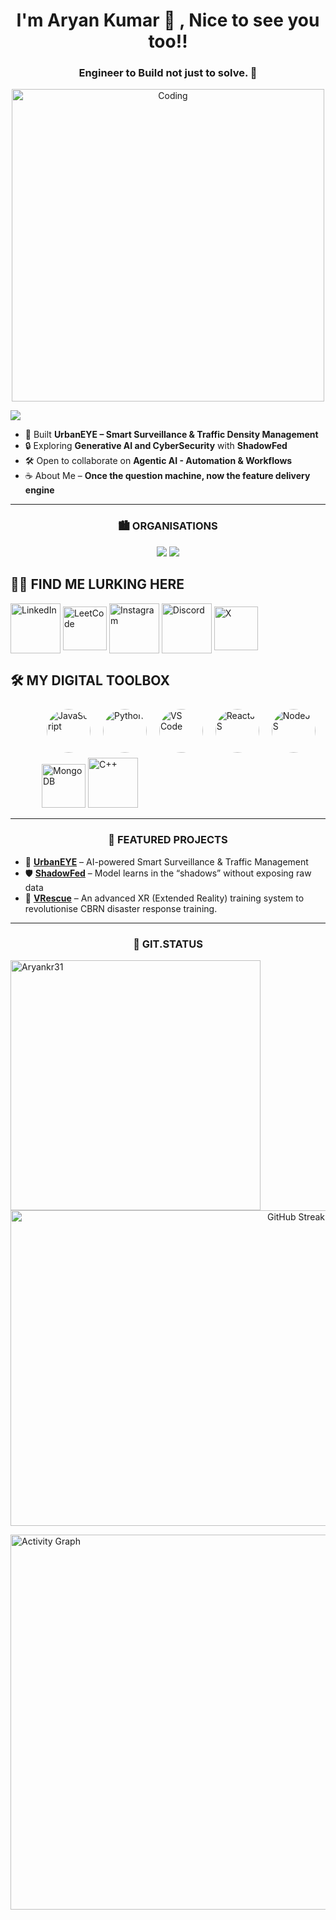 <h1 align="center">I'm Aryan Kumar 👋 , Nice to see you too!!</h1>
<h3 align="center">Engineer to Build not just to solve. 🚀</h3>

<p align="center">
  <img alt="Coding" width="500" src="https://user-images.githubusercontent.com/74038190/235224431-e8c8c12e-6826-47f1-89fb-2ddad83b3abf.gif">
</p>

![](https://komarev.com/ghpvc/?username=Aryankr31&label=Profile%20Views&color=blue&style=flat)

- 🌆 Built **UrbanEYE – Smart Surveillance & Traffic Density Management**
- 🔒 Exploring **Generative AI and CyberSecurity** with **ShadowFed**
- 🛠️ Open to collaborate on **Agentic AI - Automation & Workflows**
- ☕ About Me – **Once the question machine, now the feature delivery engine**

---

<h3 align="center">🏙️ ORGANISATIONS</h3>
<p align="center">
  <a href="https://github.com/Dhruvayu"><img src="https://img.shields.io/badge/-Dhruvayu-181717?style=for-the-badge&logo=github" /></a>
  <a href="https://github.com/VRescue"><img src="https://img.shields.io/badge/-VRescue-181717?style=for-the-badge&logo=github" /></a>
</p>

<h2 align="left">👨‍💻 FIND ME LURKING HERE</h2>
<p align="left"><a href="https://linkedin.com/in/your-link" target="blank"><img align="center" src="https://user-images.githubusercontent.com/74038190/235294012-0a55e343-37ad-4b0f-924f-c8431d9d2483.gif" alt="LinkedIn" height="80" width="80" /></a> <a href="https://leetcode.com/u/AryanKr31/" target="blank"><img align="center" src="https://media4.giphy.com/media/v1.Y2lkPTc5MGI3NjExZXl3ZWZjMTJ4eWkydnBma2IwODJhZXVsaTJjNWgwMnFrNHlsbWJ4MCZlcD12MV9pbnRlcm5hbF9naWZfYnlfaWQmY3Q9Zw/B44UC2HduPRdzQKJsB/giphy.gif" alt="LeetCode" height="70" width="70" /></a> <a href="https://www.instagram.com/aryanishoe" target="blank"><img align="center" src="https://user-images.githubusercontent.com/74038190/235294013-a33e5c43-a01c-43f6-b44d-a406d8b4ab75.gif" alt="Instagram" height="80" width="80" /></a> <a href="https://discord.gg/hzaH7q5V" target="blank"><img align="center" src="https://user-images.githubusercontent.com/74038190/235294015-47144047-25ab-417c-af1b-6746820a20ff.gif" alt="Discord" height="80" width="80" /></a> <a href="https://x.com/Aryan31Kr" target="blank"><img align="center" src="https://media3.giphy.com/media/v1.Y2lkPTc5MGI3NjExNmJqcnpmYzZtdnh6MGhkOGdtaGwydWtlMzNsMGRwbDNsdnk4ZnQ5ZCZlcD12MV9pbnRlcm5hbF9naWZfYnlfaWQmY3Q9Zw/SMKiEh9WDO6ze/giphy.gif" alt="X" height="70" width="70" /></a></p>

<h2 align="left">🛠️ MY DIGITAL TOOLBOX </h2>
<div align="left">
  <p style="margin-left: 50px;">
    <img src="https://user-images.githubusercontent.com/74038190/212257454-16e3712e-945a-4ca2-b238-408ad0bf87e6.gif" alt="JavaScript" width="70" height="70" style="border-radius:50%;margin:8px;" />
    <img src="https://user-images.githubusercontent.com/74038190/212257472-08e52665-c503-4bd9-aa20-f5a4dae769b5.gif" alt="Python" width="70" height="70" style="border-radius:50%;margin:8px;" />
    <img src="https://user-images.githubusercontent.com/74038190/212257465-7ce8d493-cac5-494e-982a-5a9deb852c4b.gif" alt="VS Code" width="70" height="70" style="border-radius:50%;margin:8px;" />
    <img src="https://user-images.githubusercontent.com/74038190/212257467-871d32b7-e401-42e8-a166-fcfd7baa4c6b.gif" alt="ReactJS" width="70" height="70" style="border-radius:50%;margin:8px;" />
    <img src="https://user-images.githubusercontent.com/74038190/212257460-738ff738-247f-4445-a718-cdd0ca76e2db.gif" alt="NodeJS" width="70" height="70" style="border-radius:50%;margin:8px;" />
    <img src="https://media0.giphy.com/media/v1.Y2lkPTc5MGI3NjExamNoMm1tZDl5enpiYTBobWE3c3dvb3NpcHA0d2t4Yjh5NWR0cGU5eSZlcD12MV9pbnRlcm5hbF9naWZfYnlfaWQmY3Q9cw/tAjb5pyCEBhEb8jWxC/giphy.gif" alt="MongoDB" width="70" height="70" />
    <img src="https://media3.giphy.com/media/v1.Y2lkPTc5MGI3NjExZDc4MThhZXdmNzE3a2Jha21rMXk2b25vbjBidTcwdTBrZjN2M3JxcyZlcD12MV9pbnRlcm5hbF9naWZfYnlfaWQmY3Q9cw/sZLmmRlJvAlp0vI9VC/giphy.gif" alt="C++" width="80" height="80" />
  </p>
</div>


---

<h3 align="center">🚀 FEATURED PROJECTS </h3>

- 🌆 [**UrbanEYE**](https://github.com/Aryankr31/UrbanEye) – AI-powered Smart Surveillance & Traffic Management
- 🛡️ [**ShadowFed**](https://github.com/Aryankr31/ShadowFed) – Model learns in the “shadows” without exposing raw data
- 🚨 [**VRescue**](https://github.com/Aryankr31/VRescue) – An advanced XR (Extended Reality) training system to revolutionise CBRN disaster response training.

---

<h3 align="center">🚀 GIT.STATUS </h3>

<p>
  <img align="left" src="https://github-readme-stats.vercel.app/api/top-langs?username=Aryankr31&show_icons=true&locale=en&layout=compact" alt="Aryankr31"  width="400"/>
</p>

<p align="right">
  <img src="https://github-readme-streak-stats.herokuapp.com?user=Aryankr31&theme=tokyonight&hide_border=true" alt="GitHub Streak" width="505"/>
</p

<p align="center">
  <img src="https://github-readme-activity-graph.vercel.app/graph?username=Aryankr31&theme=react-dark&days=5" alt="Activity Graph" width="600" />
</p>
